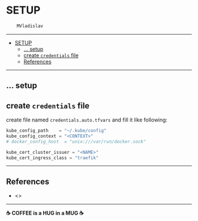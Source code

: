 # SETUP

```sh
    MVladislav
```

---

- [SETUP](#setup)
  - [... setup](#-setup)
  - [create `credentials` file](#create-credentials-file)
  - [References](#references)

---

## ... setup

## create `credentials` file

create file named `credentials.auto.tfvars` and fill it like following:

```tf
kube_config_path    = "~/.kube/config"
kube_config_context = "<CONTEXT>"
# docker_config_host  = "unix:///var/run/docker.sock"

kube_cert_cluster_issuer = "<NAME>"
kube_cert_ingress_class = "traefik"
```

---

## References

- <>

---

**☕ COFFEE is a HUG in a MUG ☕**

